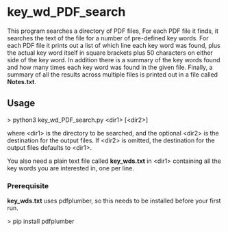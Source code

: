 
# key_wd_PDF_search

This program searches a directory of PDF files,  For each PDF file it finds, it searches the text of the file for a number of pre-defined key words.  For each PDF file it prints out a list of which line each key word was found, plus the actual key word itself in square brackets plus 50 characters on either side of the key word.  In addition there is a summary of the key words found and how many times each key word was found in the given file.  Finally, a summary of all the results across multiple files is printed out in a file called **Notes.txt**.

## Usage
\> python3  key_wd_PDF_search.py  \<dir1\>  \[\<dir2\>\]

where \<dir1\> is the directory to be searched, and the optional \<dir2\> is the destination for the output files.  If \<dir2\> is omitted, the destination for the output files defaults to \<dir1\>.

You also need a plain text file called **key_wds.txt** in \<dir1\>  containing all the key words you are interested in, one per line.

### Prerequisite

**key_wds.txt** uses pdfplumber, so this needs to be installed before your first run.

\> pip install pdfplumber
